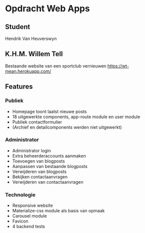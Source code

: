 # Opdracht Web Apps
## Student
Hendrik Van Heuverswyn

## K.H.M. Willem Tell
Bestaande website van een sportclub vernieuwen
https://wt-mean.herokuapp.com/

## Features
### Publiek
- Homepage toont laatst nieuwe posts
- 18 uitgewerkte components, app-route module en user module
- Publiek contactformulier
- (Archief en detailcomponents werden niet uitgewerkt)

### Administrator
- Administrator login
- Extra beheerderaccounts aanmaken
- Toevoegen van blogposts
- Aanpassen van bestaande blogposts
- Verwijderen van blogposts
- Bekijken contactaanvragen
- Verwijderen van contactaanvragen

### Technologie
- Responsive website
- Materialize-css module als basis van opmaak
- Carousel module
- Favicon
- 4 backend tests
